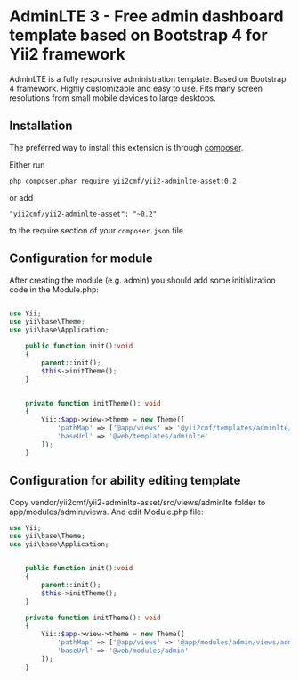 AdminLTE 3 - Free admin dashboard template based on Bootstrap 4 for Yii2 framework
=============================================================
AdminLTE is a fully responsive administration template. Based on Bootstrap 4 framework. Highly customizable and easy to use. Fits many screen resolutions from small mobile devices to large desktops.

Installation
------------

The preferred way to install this extension is through [composer](http://getcomposer.org/download/).

Either run

```
php composer.phar require yii2cmf/yii2-adminlte-asset:0.2
```

or add

```
"yii2cmf/yii2-adminlte-asset": "~0.2"
```

to the require section of your `composer.json` file.


Configuration for module
-----

After creating the module (e.g. admin) you should add some initialization code in the Module.php:

```php

use Yii;
use yii\base\Theme;
use yii\base\Application;

    public function init():void
    {
        parent::init();
        $this->initTheme();
    }


    private function initTheme(): void
    {
        Yii::$app->view->theme = new Theme([
            'pathMap' => ['@app/views' => '@yii2cmf/templates/adminlte/views'],
            'baseUrl' => '@web/templates/adminlte'
        ]);
    }

```
Configuration for ability editing template 
-----

Copy vendor/yii2cmf/yii2-adminlte-asset/src/views/adminlte folder to app/modules/admin/views.
And edit Module.php file:

```php
use Yii;
use yii\base\Theme;
use yii\base\Application;


    public function init():void
    {
        parent::init();
        $this->initTheme();
    }

    private function initTheme(): void
    {
        Yii::$app->view->theme = new Theme([
            'pathMap' => ['@app/views' => '@app/modules/admin/views/adminlte'],
            'baseUrl' => '@web/modules/admin'
        ]);
    }
    
```    

